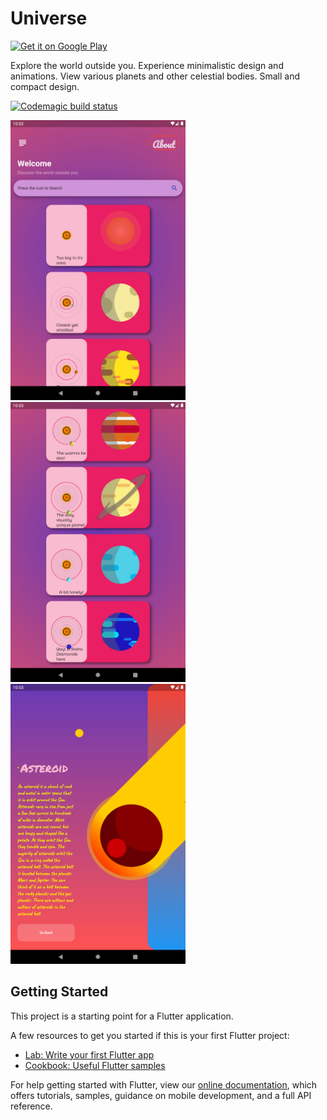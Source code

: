 # Universe
<a href="https://play.google.com/store/apps/details?id=com.rohitranjan.universe&hl=en_IN&gl=US"><img alt="Get it on Google Play" src="https://play.google.com/intl/en_us/badges/images/generic/en-play-badge.png" height=60px /></a>

Explore the world outside you. Experience minimalistic design and animations.
View various planets and other celestial bodies. Small and compact design.

[![Codemagic build status](https://api.codemagic.io/apps/60b3542bc00453cdc033745c/60b3542bc00453cdc033745b/status_badge.svg)](https://codemagic.io/apps/60b3542bc00453cdc033745c/60b3542bc00453cdc033745b/latest_build)

<p align="left">
  <img src="https://github.com/Rohit-RA-2020/Universe-App/blob/master/appImages/imag1.png" width="280" title="App Image">
  <img src="https://github.com/Rohit-RA-2020/Universe-App/blob/master/appImages/imag2.png" width="280" alt="App Image">
  <img src="https://github.com/Rohit-RA-2020/Universe-App/blob/master/appImages/imag3.png" width="280" alt="App Image">
</p>


## Getting Started

This project is a starting point for a Flutter application.

A few resources to get you started if this is your first Flutter project:

- [Lab: Write your first Flutter app](https://flutter.dev/docs/get-started/codelab)
- [Cookbook: Useful Flutter samples](https://flutter.dev/docs/cookbook)

For help getting started with Flutter, view our
[online documentation](https://flutter.dev/docs), which offers tutorials,
samples, guidance on mobile development, and a full API reference.
